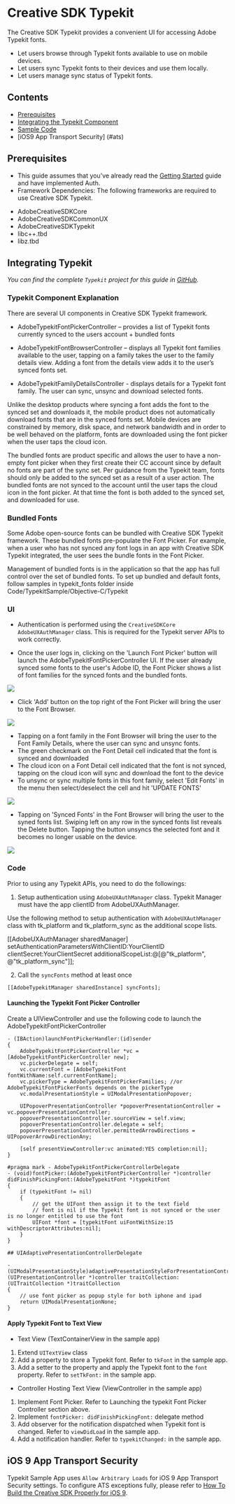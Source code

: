 # Creative SDK Typekit

The Creative SDK Typekit provides a convenient UI for accessing Adobe Typekit fonts.

+ Let users browse through Typekit fonts available to use on mobile devices.
+ Let users sync Typekit fonts to their devices and use them locally.
+ Let users manage sync status of Typekit fonts.

## Contents

- [Prerequisites](#prerequisites)
- [Integrating the Typekit Component](#typekit)
- [Sample Code](#code)
- [iOS9 App Transport Security] (#ats)

<a name="prerequisites"></a>
## Prerequisites

+ This guide assumes that you've already read the <a href="/articles/gettingstarted/index.html">Getting Started</a> guide and have implemented Auth.
+ Framework Dependencies: The following frameworks are required to use Creative SDK Typekit.

 - AdobeCreativeSDKCore
 - AdobeCreativeSDKCommonUX
 - AdobeCreativeSDKTypekit
 - libc++.tbd
 - libz.tbd

<a name="typekit"></a>
## Integrating Typekit

*You can find the complete `Typekit` project for this guide in <a href="https://github.com/CreativeSDK/ios-getting-started-samples" target="_blank">GitHub</a>.*

### Typekit Component Explanation

There are several UI components in Creative SDK Typekit framework.

- AdobeTypekitFontPickerController – provides a list of Typekit fonts currently synced to the users account + bundled fonts

- AdobeTypekitFontBrowserController – displays all Typekit font families available to the user, tapping on a family takes the user to the family details view. Adding a font from the details view adds it to the user’s synced fonts set.

- AdobeTypekitFamilyDetailsController - displays details for a Typekit font family. The user can sync, unsync and download selected fonts.

Unlike the desktop products where syncing a font adds the font to the synced set and downloads it, the mobile product does not automatically download fonts that are in the synced fonts set. Mobile devices are constrained by memory, disk space, and network bandwidth and in order to be well behaved on the platform, fonts are downloaded using the font picker when the user taps the cloud icon.

The bundled fonts are product specific and allows the user to have a non-empty font picker when they first create their CC account since by default no fonts are part of the sync set. Per guidance from the Typekit team, fonts should only be added to the synced set as a result of a user action. The bundled fonts are not synced to the account until the user taps the cloud icon in the font picker. At that time the font is both added to the synced set, and downloaded for use.

### Bundled Fonts

Some Adobe open-source fonts can be bundled with Creative SDK Typekit framework. These bundled fonts pre-populate the Font Picker. For example, when a user who has not synced any font logs in an app with Creative SDK Typekit integrated, the user sees the bundle fonts in the Font Picker.

Management of bundled fonts is in the application so that the app has full control over the set of bundled fonts. To set up bundled and default fonts, follow samples in typekit_fonts folder inside Code/TypekitSample/Objective-C/Typekit


### UI

- Authentication is performed using the `CreativeSDKCore AdobeUXAuthManager` class. This is required for the Typekit server APIs to work correctly.

- Once the user logs in, clicking on the 'Launch Font Picker' button will launch the AdobeTypekitFontPickerController UI.  If the user already synced some fonts to the user's Adobe ID, the Font Picker shows a list of font families for the synced fonts and the bundled fonts.

<img src="FontPicker.png" />

- Click 'Add' button on the top right of the Font Picker will bring the user to the Font Browser.

<img src="FontBrowser.png" />

- Tapping on a font family in the Font Browser will bring the user to the Font Family Details, where the user can sync and unsync fonts.
- The green checkmark on the Font Detail cell indicated that the font is synced and downloaded
- The cloud icon on a Font Detail cell indicated that the font is not synced, tapping on the cloud icon will sync and download the font to the device
- To unsync or sync multiple fonts in this font family, select 'Edit Fonts' in the menu then select/deselect the cell and hit 'UPDATE FONTS'

<img src="FontFamilyDetails.png" />

- Tapping on 'Synced Fonts' in the Font Browser will bring the user to the syned fonts list. Swiping left on any row in the synced fonts list reveals the Delete button. Tapping the button unsyncs the selected font and it becomes no longer usable on the device.

<img src="SyncedFonts.png" /> 

<a name="code"></a>
### Code

Prior to using any Typekit APIs, you need to do the followings:

1. Setup authentication using `AdobeUXAuthManager` class. Typekit Manager must have the app clientID from AdobeUXAuthManager.

Use the following method to setup authentication with `AdobeUXAuthManager` class with tk_platform and tk_platform_sync as the additional scope lists.

[[AdobeUXAuthManager sharedManager] setAuthenticationParametersWithClientID:YourClientID
                                                               clientSecret:YourClientSecret
                                                        additionalScopeList:@[@"tk_platform", @"tk_platform_sync"]];

2. Call the `syncFonts` method at least once

```
[[AdobeTypekitManager sharedInstance] syncFonts];
```

#### Launching the Typekit Font Picker Controller

Create a UIViewController and use the following code to launch the AdobeTypekitFontPickerController

```
- (IBAction)launchFontPickerHandler:(id)sender
{
    AdobeTypekitFontPickerController *vc = [AdobeTypekitFontPickerController new];
    vc.pickerDelegate = self;
    vc.currentFont = [AdobeTypekitFont fontWithName:self.currentFontName];
    vc.pickerType = AdobeTypekitFontPickerFamilies; //or AdobeTypekitFontPickerFonts depends on the pickerType
    vc.modalPresentationStyle = UIModalPresentationPopover;

    UIPopoverPresentationController *popoverPresentationController = vc.popoverPresentationController;
    popoverPresentationController.sourceView = self.view;
    popoverPresentationController.delegate = self;
    popoverPresentationController.permittedArrowDirections = UIPopoverArrowDirectionAny;

    [self presentViewController:vc animated:YES completion:nil];
}

#pragma mark - AdobeTypekitFontPickerControllerDelegate
- (void)fontPicker:(AdobeTypekitFontPickerController *)controller didFinishPickingFont:(AdobeTypekitFont *)typekitFont
{
    if (typekitFont != nil)
    {
        // get the UIFont then assign it to the text field
        // font is nil if the Typekit font is not synced or the user is no longer entitled to use the font
        UIFont *font = [typekitFont uiFontWithSize:15 withDescriptorAttributes:nil];
    }
}

## UIAdaptivePresentationControllerDelegate

- (UIModalPresentationStyle)adaptivePresentationStyleForPresentationController:(UIPresentationController *)controller traitCollection:(UITraitCollection *)traitCollection
{
    // use font picker as popup style for both iphone and ipad
    return UIModalPresentationNone;
}

```

#### Apply Typekit Font to Text View
- Text View (TextContainerView in the sample app) 
 1. Extend `UITextView` class
 2. Add a property to store a Typekit font. Refer to `tkFont` in the sample app.
 3. Add a setter to the property and apply the Typekit font to the `font` property. Refer to `setTkFont:` in the sample app.

- Controller Hosting Text View (ViewController in the sample app)
 1. Implement Font Picker. Refer to Launching the typekit Font Picker Controller section above.
 2. Implement `fontPicker: didFinishPickingFont:` delegate method
 3. Add observer for the notification dispatched when Typekit font is changed. Refer to `viewDidLoad` in the sample app.
 4. Add a notification handler. Refer to `typekitChanged:` in the sample app.

<a name="ats"></a>
## iOS 9 App Transport Security
Typekit Sample App uses `Allow Arbitrary Loads` for iOS 9 App Transport Security settings. To configure ATS exceptions fully, please refer to [How To Build the Creative SDK Properly for iOS 9](https://creativesdk.zendesk.com/hc/en-us/articles/206347815-How-To-Build-the-Creative-SDK-Properly-for-iOS-9-Build-v-0-11-or-Older-).
